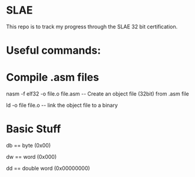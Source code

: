 # SLAE

This repo is to track my progress through the SLAE 32 bit certification.

# Useful commands:

# Compile .asm files
nasm -f elf32 -o file.o file.asm -- Create an object file (32bit) from .asm file


ld -o file file.o -- link the object file to a binary



# Basic Stuff

db == byte (0x00)

dw == word (0x000)

dd == double word (0x00000000)
